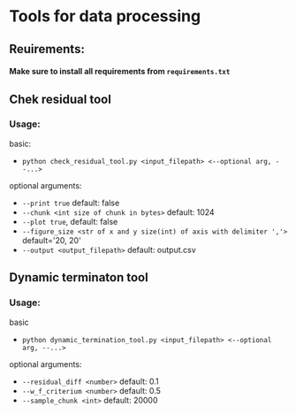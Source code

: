 # Tools for data processing
## Reuirements:
#### Make sure to install all requirements from `requirements.txt`
## Chek residual tool
### Usage:

basic: 
- `python check_residual_tool.py <input_filepath> <--optional arg, --...>` 

optional arguments:

- `--print true` default: false
- `--chunk <int size of chunk in bytes>` default: 1024
- `--plot true`, default: false
- `--figure_size <str of x and y size(int) of axis with delimiter ','>` default='20, 20'
- `--output <output_filepath>` default: output.csv

## Dynamic terminaton tool
### Usage:

basic
- `python dynamic_termination_tool.py <input_filepath> <--optional arg, --...>`

optional arguments:
- `--residual_diff <number>` default: 0.1
- `--w_f_criterium <number>` default: 0.5
- `--sample_chunk <int>` default: 20000
